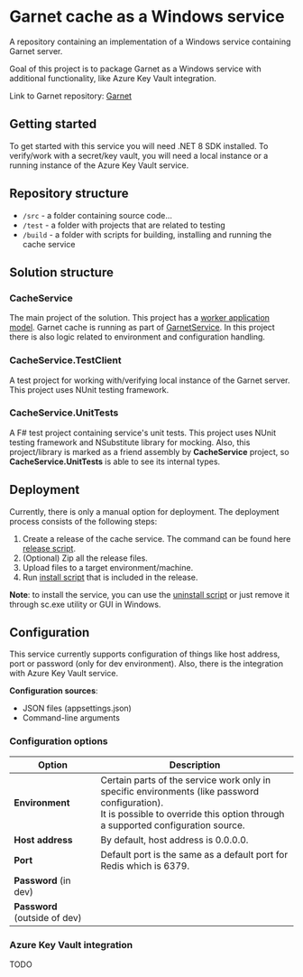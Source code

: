 # Garnet cache as a Windows service
A repository containing an implementation of a Windows service containing Garnet server.

Goal of this project is to package Garnet as a Windows service with additional functionality,
like Azure Key Vault integration.

Link to Garnet repository: [Garnet](https://github.com/microsoft/Garnet "Link to Garnet repository")

## Getting started
To get started with this service you will need .NET 8 SDK installed. To verify/work
with a secret/key vault, you will need a local instance or a running instance of
the Azure Key Vault service.

## Repository structure
- `/src` - a folder containing source code...
- `/test` - a folder with projects that are related to testing
- `/build` - a folder with scripts for building, installing and running the cache service

## Solution structure
### CacheService
The main project of the solution. This project has a [worker application model](https://learn.microsoft.com/en-us/dotnet/core/extensions/workers "Link to .NET worker documentation").
Garnet cache is running as part of [GarnetService](./src/CacheService/GarnetService.cs "Link to GarnetService source file").
In this project there is also logic related to environment and configuration handling.
### CacheService.TestClient
A test project for working with/verifying local instance of the Garnet server.
This project uses NUnit testing framework.
### CacheService.UnitTests
A F# test project containing service's unit tests. This project uses NUnit testing framework
and NSubstitute library for mocking. Also, this project/library is marked as a friend assembly
by **CacheService** project, so **CacheService.UnitTests** is able to see its internal types.

## Deployment
Currently, there is only a manual option for deployment. The deployment process
consists of the following steps:
1. Create a release of the cache service. The command can be found here
[release script](./build/release.ps1).
2. (Optional) Zip all the release files.
3. Upload files to a target environment/machine.
4. Run [install script](./src/CacheService/install_garnet.ps1) that is
included in the release.

**Note**: to install the service, you can use the [uninstall script](./src/CacheService/remove_garnet.ps1)
or just remove it through sc.exe utility or GUI in Windows.

## Configuration
This service currently supports configuration of things like host address, port
or password (only for dev environment). Also, there is the integration with Azure
Key Vault service.

**Configuration sources**:
- JSON files (appsettings.json)
- Command-line arguments
### Configuration options
| Option                        | Description                                                                                                                                                                         |
|-------------------------------|-------------------------------------------------------------------------------------------------------------------------------------------------------------------------------------|
| **Environment**               | Certain parts of the service work only in specific environments (like password configuration).<br/>It is possible to override this option through a supported configuration source. |
| **Host address**              | By default, host address is 0.0.0.0.                                                                                                                                                |
| **Port**                      | Default port is the same as a default port for Redis which is 6379.                                                                                                                 |
| **Password** (in dev)         |                                                                                                                                                                                     |
| **Password** (outside of dev) |                                                                                                                                                                                     |
### Azure Key Vault integration
TODO

